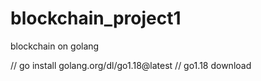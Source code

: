 # blockchain_project1
blockchain on golang

// go install golang.org/dl/go1.18@latest
// go1.18 download